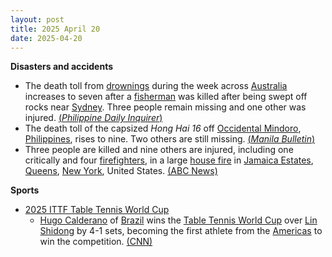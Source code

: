 ```yaml
---
layout: post
title: 2025 April 20
date: 2025-04-20
---
```



**Disasters and accidents**

* The death toll from [drownings](https://en.wikipedia.org/wiki/Drowning "Drowning") during the week across [Australia](https://en.wikipedia.org/wiki/Australia "Australia") increases to seven after a [fisherman](https://en.wikipedia.org/wiki/Fisherman "Fisherman") was killed after being swept off rocks near [Sydney](https://en.wikipedia.org/wiki/Sydney "Sydney"). Three people remain missing and one other was injured. [(*Philippine Daily Inquirer*)](https://globalnation.inquirer.net/273313/six-drowning-deaths-as-huge-waves-hit-australian-coast)
* The death toll of the capsized *Hong Hai 16* off [Occidental Mindoro](https://en.wikipedia.org/wiki/Occidental_Mindoro "Occidental Mindoro"), [Philippines](https://en.wikipedia.org/wiki/Philippines "Philippines"), rises to nine. Two others are still missing. [(*Manila Bulletin*)](https://mb.com.ph/2025/4/20/death-toll-from-capsized-sand-carrier-hits-7)
* Three people are killed and nine others are injured, including one critically and four [firefighters](https://en.wikipedia.org/wiki/Firefighter "Firefighter"), in a large [house fire](https://en.wikipedia.org/wiki/Structure_fire "Structure fire") in [Jamaica Estates](https://en.wikipedia.org/wiki/Jamaica_Estates%2C_Queens "Jamaica Estates, Queens"), [Queens](https://en.wikipedia.org/wiki/Queens "Queens"), [New York](https://en.wikipedia.org/wiki/New_York_%28state%29 "New York (state)"), United States. [(ABC News)](https://abc7ny.com/post/jamaica-estates-fatal-fire-3-people-dead-several-others-injured-massive-rips-home-queens-nyc/16208269/)

**Sports**

* [2025 ITTF Table Tennis World Cup](https://en.wikipedia.org/wiki/Table_Tennis_World_Cup "Table Tennis World Cup")
  + [Hugo Calderano](https://en.wikipedia.org/wiki/Hugo_Calderano "Hugo Calderano") of [Brazil](https://en.wikipedia.org/wiki/Brazil "Brazil") wins the [Table Tennis World Cup](https://en.wikipedia.org/wiki/Table_Tennis_World_Cup "Table Tennis World Cup") over [Lin Shidong](https://en.wikipedia.org/wiki/Lin_Shidong "Lin Shidong") by 4-1 sets, becoming the first athlete from the [Americas](https://en.wikipedia.org/wiki/Americas "Americas") to win the competition. [(CNN)](https://www.cnnbrasil.com.br/esportes/outros-esportes/historico-hugo-calderano-conquista-copa-do-mundo-de-tenis-de-mesa/)
